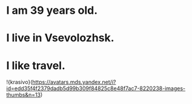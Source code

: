 # I am 39 years old.
# I live in Vsevolozhsk.
# I like travel.
!{krasivo}(https://avatars.mds.yandex.net/i?id=edd35f4f2379dadb5d99b309f84825c8e48f7ac7-8220238-images-thumbs&n=13)


